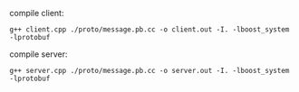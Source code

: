 compile client:
    
    g++ client.cpp ./proto/message.pb.cc -o client.out -I. -lboost_system -lprotobuf

compile server:

    g++ server.cpp ./proto/message.pb.cc -o server.out -I. -lboost_system -lprotobuf
